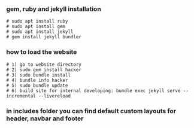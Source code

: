 ### gem, ruby and jekyll installation
    # sudo apt install ruby
    # sudo apt install gem
    # sudo apt install jekyll
    # gem install jekyll bundler

### how to load the website
    # 1) go to website directory
    # 2) sudo gem install hacker
    # 3) sudo bundle install
    # 4) bundle info hacker
    # 5) sudo bundle update
    # 6) build site for internal developing: bundle exec jekyll serve --incremental --livereload

### in includes folder you can find default custom layouts for header, navbar and footer